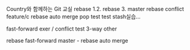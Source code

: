 Country와 함께하는 Git 교실
rebase 1.2.
rebase 3.
master rebase conflict
feature/c rebase auto merge
pop test
test
stash실습...


fast-forward exer / conflict test
3-way other

rebase fast-forward
master - rebase auto merge
